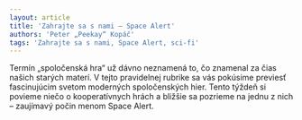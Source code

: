 ```yaml
---
layout: article
title: 'Zahrajte sa s nami – Space Alert'
authors: 'Peter „Peekay“ Kopáč'
tags: 'Zahrajte sa s nami, Space Alert, sci-fi'
---
```


Termín „spoločenská hra“ už dávno
neznamená to, čo znamenal za
čias našich starých materí. V tejto
pravidelnej rubrike sa vás pokúsime
previesť fascinujúcim svetom moderných
spoločenských hier. Tento
týždeň si povieme niečo o kooperatívnych
hrách a bližšie sa pozrieme
na jednu z nich – zaujímavý počin
menom Space Alert.
